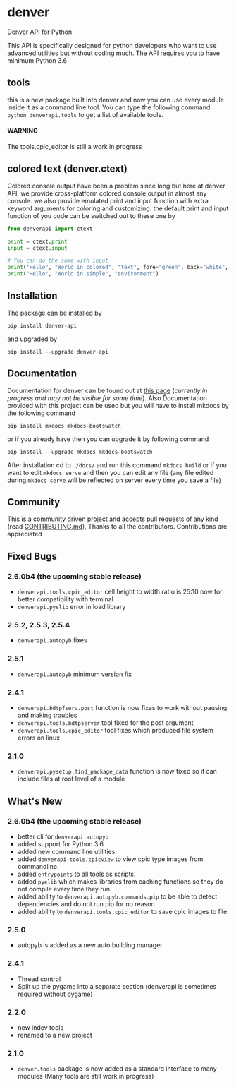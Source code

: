# denver
Denver API for Python

This API is specifically designed for python developers who want to use
advanced utilities but without coding much. The API requires you to
have minimum Python 3.6

## tools
this is a new package built into denver and now you can use every module inside it as a command line
tool. You can type the following command `python denverapi.tools` to get a list of available tools.

#### **WARNING**
The tools.cpic_editor is still a work in progress


## colored text (denver.ctext)
Colored console output have been a problem since long but here at denver API, we provide
cross-platform colored console output in almost any console. we also provide emulated
print and input function with extra keyword arguments for coloring and customizing. the
default print and input function of you code can be switched out to these one by
```python
from denverapi import ctext

print = ctext.print
input = ctext.input

# You can do the same with input
print("Hello", "World in colored", "text", fore="green", back="white", style="bright")
print("Hello", "World in simple", "environment")
```

## Installation
The package can be installed by
```commandline
pip install denver-api
```
and upgraded by
```commandline
pip install --upgrade denver-api
```

## Documentation
Documentation for denver can be found out at [this page](https://xcodz-dot.github.io/denver) (*currently in progress
and may not be visible for some time*).
Also Documentation provided with this project can be used but you will have to install mkdocs
by the following command
```commandline
pip install mkdocs mkdocs-bootswatch
```
or if you already have then you can upgrade it by following command
```commandline
pip install --upgrade mkdocs mkdocs-bootswatch
```
After installation cd to `./docs/` and run this command `mkdocs build` or if you want to edit `mkdocs serve` and then 
you can edit any file (any file edited during `mkdocs serve` will be reflected on server every time you save a file)

## Community
This is a community driven project and accepts pull requests
of any kind (read [CONTRIBUTING.md](https://github.com/xcodz-dot/denver/blob/master/.github/CONTRIBUTING.md)), 
Thanks to all the contributors. Contributions are appreciated 

## Fixed Bugs
### 2.6.0b4 (the upcoming stable release)
* `denverapi.tools.cpic_editor` cell height to width ratio is 25:10 now for better compatibility with terminal
* `denverapi.pyelib` error in load library
### 2.5.2, 2.5.3, 2.5.4
* `denverapi.autopyb` fixes
### 2.5.1
* `denverapi.autopyb` minimum version fix
### 2.4.1
* `denverapi.bdtpfserv.post` function is now fixes to work without pausing and making troubles
* `denverapi.tools.bdtpserver` tool fixed for the post argument
* `denverapi.tools.cpic_editor` tool fixes which produced file system errors on linux
### 2.1.0
* `denverapi.pysetup.find_package_data` function is now fixed so it can include files at root level of a module

## What's New
### 2.6.0b4 (the upcoming stable release)
* better cli for `denverapi.autopyb`
* added support for Python 3.6
* added new command line utilities.
* added `denverapi.tools.cpicview` to view cpic type images from commandline.
* added `entrypoints` to all tools as scripts.
* added `pyelib` which makes libraries from caching functions so they do not compile every time they run.
* added ability to `denverapi.autopyb.commands.pip` to be able to detect dependencies and do not run pip for no reason
* added ability to `denverapi.tools.cpic_editor` to save cpic images to file.
### 2.5.0
* autopyb is added as a new auto building manager
### 2.4.1
* Thread control
* Split up the pygame into a separate section (denverapi is sometimes required without pygame)
### 2.2.0
* new indev tools
* renamed to a new project
### 2.1.0
* `denver.tools` package is now added as a standard interface to many modules (Many tools are still work in progress)
